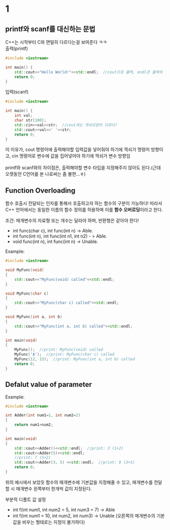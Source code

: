 # 1

## printf와 scanf를 대신하는 문법
<p></p>
C++는 시작부터 C와 면밀히 다르다는걸 보여준다 ㅋㅋ
<br>
출력(printf)

```cpp
#include <iostream>

int main() {
	std::cout<<"Hello World!"<<std::endl;  //cout으로 출력, endl은 출력의 끝을 명시함(자동으로 white space가 입력됨)
	return 0;
}
```

입력(scanf)

```cpp
#include <iostream>

int main() {
	int val;
	char str[100];
	std::cin>>val>>str;  //cout과는 꺽쇠모양이 다르다!
	std::cout<<val<<' '<<str;
	return 0;
}
```

이 이유가, cout 명령어에 출력해야할 입력값을 넣어줘야 하기에 꺽쇠가 명령어 방향이고, cin 명령어로 변수에 값을 집어넣어야 하기에 꺽쇠가 변수 방향임
<br><br>
printf와 scanf와의 차이점은, 출력해야할 변수 타입을 지정해주지 않아도 된다.(근데 오랫동안 C언어를 본 나로써는 좀 불편...ㅎ)

## Function Overloading
<p></p>
함수 호출시 전달되는 인자를 통해서 호출하고자 하는 함수의 구분이 가능하다! 따라서 C++ 언어에서는 동일한 이름의 함수 정의를 허용하며 이를 <b>함수 오버로딩</b>이라고 한다.
<br>
<p>조건: 매개변수의 자료형 또는 개수는 달라야 하며, 반환형은 같아야 한다!</p>

- int func(char c), int func(int n) -> Able.
- int func(int n), int func(int n1, int n2) - > Able.
- void func(int n), int func(int n) -> Unable.

<p>Example:</p>

```cpp
#include <iostream>

void MyFunc(void)
{
	std::cout<<"MyFunc(void) called"<<std::endl;
}

void MyFunc(char c)
{
	std::cout<<"MyFunc(char c) called"<<std::endl;
}

void MyFunc(int a, int b)
{
	std::cout<<"MyFunc(int a, int b) called"<<std::endl;
}

int main(void)
{
	MyFunc();  //print: MyFunc(void) called
	MyFunc('A');  //print: MyFunc(char c) called
	MyFunc(12, 13);  //print: MyFunc(int a, int b) called
	return 0;
}
```

## Defalut value of parameter
<p></p>
Example:

```cpp
#include <iostream>

int Adder(int num1=1, int num2=2)
{
	return num1+num2;
}

int main(void)
{
	std::cout<<Adder()<<std::endl;  //print: 3 (1+2)
	std::cout<<Adder(5)<<std::endl;
	//print: 7 (5+2)
	std::cout<<Adder(3, 5) <<std::endl;  //print: 8 (3+5)
	return 0;
}
```

위의 예시에서 보았듯 함수의 매개변수에 기본값을 지정해줄 수 있고, 매개변수를 전달할 시 매개변수 왼쪽부터 한개씩 값이 지정된다.
<br>
<p>부분적 디폴트 값 설정</p>

- int f(int num1, int num2 = 5, int num3 = 7) -> Able
- int f(int num1 = 10, int num2, int num3) -> Unable (오른쪽의 매개변수의 기본 값을 비우는 형태로는 지정이 불가하다)
